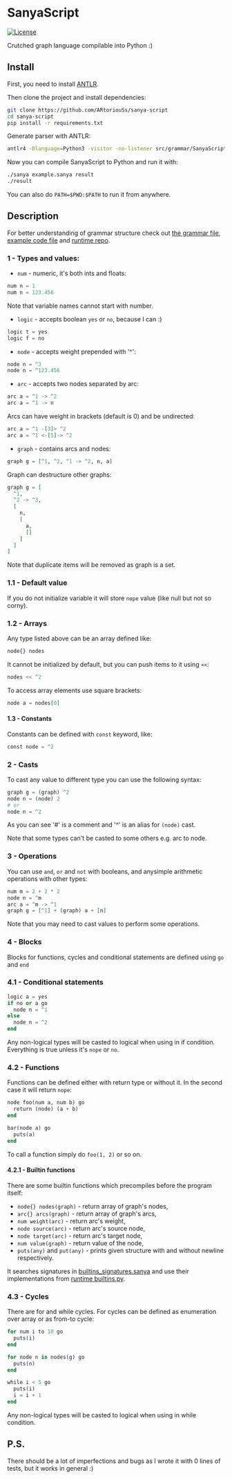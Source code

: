 # SanyaScript

[![License](https://img.shields.io/github/license/ARtoriouSs/sanya-script.svg)](https://github.com/ARtoriouSs/sanya-script/blob/master/LICENSE)

Crutched graph language compilable into Python :)

## Install

First, you need to install [ANTLR](https://github.com/antlr/antlr4).

Then clone the project and install dependencies:

```bash
git clone https://github.com/ARtoriouSs/sanya-script
cd sanya-script
pip install -r requirements.txt
```

Generate parser with ANTLR:

```bash
antlr4 -Dlanguage=Python3 -visitor -no-listener src/grammar/SanyaScript.g4
```

Now you can compile SanyaScript to Python and run it with:

```bash
./sanya example.sanya result
./result
```

You can also do `PATH=$PWD:$PATH` to run it from anywhere.

## Description

For better understanding of grammar structure check out [the grammar file](src/parser/grammar/SanyaScript.g4),
[example code file](example.sanya) and [runtime repo](https://github.com/ARtoriouSs/sanya-script-runtime).

### 1 - Types and values:

* `num` - numeric, it's both ints and floats:

```elixir
num n = 1
num n = 123.456
```

Note that variable names cannot start with number.

* `logic` - accepts boolean `yes` or `no`, because I can :)

```elixir
logic t = yes
logic f = no
```

* `node` - accepts weight prepended with '^':

```elixir
node n = ^3
node n = ^123.456
```

* `arc` - accepts two nodes separated by arc:

```elixir
arc a = ^1 -> ^2
arc a = ^1 -> n
```

Arcs can have weight in brackets (default is 0) and be undirected:

```elixir
arc a = ^1 -[3]> ^2
arc a = ^1 <-[5]-> ^2
```

* `graph` - contains arcs and nodes:

```elixir
graph g = [^1, ^2, ^1 -> ^2, n, a]
```

Graph can destructure other graphs:

```elixir
graph g = [
  ^1,
  ^2 -> ^3,
  [
    n,
    [
      a,
      []
    ]
  ]
]
```

Note that duplicate items will be removed as graph is a set.

### 1.1 - Default value

If you do not initialize variable it will store `nope` value (like null but not so corny).

### 1.2 - Arrays

Any type listed above can be an array defined like:

```elixir
node{} nodes
```

It cannot be initialized by default, but you can push items to it using `<<`:

```elixir
nodes << ^2
```

To access array elements use square brackets:

```elixir
node a = nodes[0]
```

#### 1.3 - Constants

Constants can be defined with `const` keyword, like:

```elixir
const node = ^2
```

### 2 - Casts

To cast any value to different type you can use the following syntax:

```elixir
graph g = (graph) ^2
node n = (node) 2
# or
node n = ^2
```

As you can see '#' is a comment and '^' is an alias for `(node)` cast.

Note that some types can't be casted to some others e.g. arc to node.

### 3 - Operations

You can use `and`, `or` and `not` with booleans, and anysimple arithmetic operations with other types:

```elixir
num m = 2 + 2 * 2
node n = ^m
arc a = ^m -> ^1
graph g = [^1] + (graph) a + [n]
```

Note that you may need to cast values to perform some operations.

### 4 - Blocks

Blocks for functions, cycles and conditional statements are defined using `go` and `end`

### 4.1 - Conditional statements

```elixir
logic a = yes
if no or a go
  node n = ^1
else
  node n = ^2
end
```

Any non-logical types will be casted to logical when using in if condition.
Everything is true unless it's `nope` or `no`.

### 4.2 - Functions

Functions can be defined either with return type or without it. In the second case it will return `nope`:

```elixir
node foo(num a, num b) go
  return (node) (a + b)
end

bar(node a) go
  puts(a)
end
```

To call a function simply do `foo(1, 2)` or so on.

#### 4.2.1 - Builtin functions

There are some builtin functions which precompiles before the program itself:

* `node{} nodes(graph)` - return array of graph's nodes,
* `arc{} arcs(graph)` - return array of graph's arcs,
* `num weight(arc)` - return arc's weight,
* `node source(arc)` - return arc's source node,
* `node target(arc)` - return arc's target node,
* `num value(graph)` - return value of the node,
* `puts(any)` and `put(any)` - prints given structure with and without newline respectively.

It searches signatures in [builtins_signatures.sanya](src/runtime/builtins_signatures.sanya) and use their implementations
from [runtime builtins.py](https://github.com/ARtoriouSs/sanya-script-runtime/blob/master/sanya_script_runtime/builtins.py).

### 4.3 - Cycles

There are for and while cycles. For cycles can be defined as enumeration over array or as from-to cycle:

```elixir
for num i to 10 go
  puts(i)
end

for node n in nodes(g) go
  puts(n)
end

while i < 5 go
  puts(i)
  i = i + 1
end
```

Any non-logical types will be casted to logical when using in while condition.

## P.S.

There should be a lot of imperfections and bugs as I wrote it with 0 lines of tests, but it works in general :)
